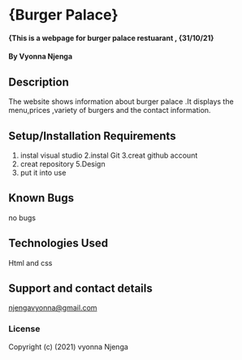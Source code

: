 # {Burger Palace}
#### {This is a webpage for burger palace restuarant , {31/10/21}
#### By  Vyonna Njenga
## Description
The website shows information about burger palace .It displays the menu,prices ,variety of burgers and the contact information.
## Setup/Installation Requirements
1. instal visual studio
2.instal Git
3.creat github account
4. creat repository
5.Design 
6. put it into use
## Known Bugs
no bugs
## Technologies Used
Html and css
## Support and contact details
njengavyonna@gmail.com
### License
Copyright (c) (2021) vyonna Njenga
  
